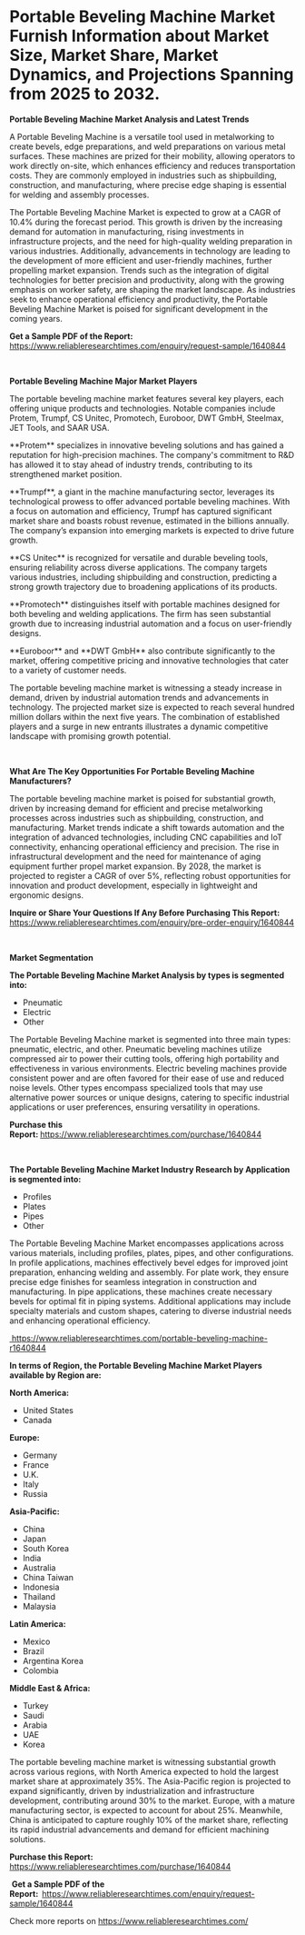 <p><h1>Portable Beveling Machine Market Furnish Information about Market Size, Market Share, Market Dynamics, and Projections Spanning from 2025 to 2032.</h1></p><p><strong>Portable Beveling Machine Market Analysis and Latest Trends</strong></p>
<p><p>A Portable Beveling Machine is a versatile tool used in metalworking to create bevels, edge preparations, and weld preparations on various metal surfaces. These machines are prized for their mobility, allowing operators to work directly on-site, which enhances efficiency and reduces transportation costs. They are commonly employed in industries such as shipbuilding, construction, and manufacturing, where precise edge shaping is essential for welding and assembly processes.</p><p>The Portable Beveling Machine Market is expected to grow at a CAGR of 10.4% during the forecast period. This growth is driven by the increasing demand for automation in manufacturing, rising investments in infrastructure projects, and the need for high-quality welding preparation in various industries. Additionally, advancements in technology are leading to the development of more efficient and user-friendly machines, further propelling market expansion. Trends such as the integration of digital technologies for better precision and productivity, along with the growing emphasis on worker safety, are shaping the market landscape. As industries seek to enhance operational efficiency and productivity, the Portable Beveling Machine Market is poised for significant development in the coming years.</p></p>
<p><strong>Get a Sample PDF of the Report:&nbsp;</strong> <a href="https://www.reliableresearchtimes.com/enquiry/request-sample/1640844?utm_campaign=3190&utm_medium=2&utm_source=Github&utm_content=ia&utm_term=08042025&utm_id=portable-beveling-machine">https://www.reliableresearchtimes.com/enquiry/request-sample/1640844</a></p>
<p>&nbsp;</p>
<p><strong>Portable Beveling Machine Major Market Players</strong></p>
<p><p>The portable beveling machine market features several key players, each offering unique products and technologies. Notable companies include Protem, Trumpf, CS Unitec, Promotech, Euroboor, DWT GmbH, Steelmax, JET Tools, and SAAR USA.</p><p>**Protem** specializes in innovative beveling solutions and has gained a reputation for high-precision machines. The company's commitment to R&D has allowed it to stay ahead of industry trends, contributing to its strengthened market position.</p><p>**Trumpf**, a giant in the machine manufacturing sector, leverages its technological prowess to offer advanced portable beveling machines. With a focus on automation and efficiency, Trumpf has captured significant market share and boasts robust revenue, estimated in the billions annually. The company’s expansion into emerging markets is expected to drive future growth.</p><p>**CS Unitec** is recognized for versatile and durable beveling tools, ensuring reliability across diverse applications. The company targets various industries, including shipbuilding and construction, predicting a strong growth trajectory due to broadening applications of its products.</p><p>**Promotech** distinguishes itself with portable machines designed for both beveling and welding applications. The firm has seen substantial growth due to increasing industrial automation and a focus on user-friendly designs.</p><p>**Euroboor** and **DWT GmbH** also contribute significantly to the market, offering competitive pricing and innovative technologies that cater to a variety of customer needs.</p><p>The portable beveling machine market is witnessing a steady increase in demand, driven by industrial automation trends and advancements in technology. The projected market size is expected to reach several hundred million dollars within the next five years. The combination of established players and a surge in new entrants illustrates a dynamic competitive landscape with promising growth potential.</p></p>
<p>&nbsp;</p>
<p><strong>What Are The Key Opportunities For Portable Beveling Machine Manufacturers?</strong></p>
<p><p>The portable beveling machine market is poised for substantial growth, driven by increasing demand for efficient and precise metalworking processes across industries such as shipbuilding, construction, and manufacturing. Market trends indicate a shift towards automation and the integration of advanced technologies, including CNC capabilities and IoT connectivity, enhancing operational efficiency and precision. The rise in infrastructural development and the need for maintenance of aging equipment further propel market expansion. By 2028, the market is projected to register a CAGR of over 5%, reflecting robust opportunities for innovation and product development, especially in lightweight and ergonomic designs.</p></p>
<p><strong>Inquire or Share Your Questions If Any Before Purchasing This Report:</strong> <a href="https://www.reliableresearchtimes.com/enquiry/pre-order-enquiry/1640844?utm_campaign=3190&utm_medium=2&utm_source=Github&utm_content=ia&utm_term=08042025&utm_id=portable-beveling-machine">https://www.reliableresearchtimes.com/enquiry/pre-order-enquiry/1640844</a></p>
<p>&nbsp;</p>
<p><strong>Market Segmentation</strong></p>
<p><strong>The Portable Beveling Machine Market Analysis by types is segmented into:</strong></p>
<p><ul><li>Pneumatic</li><li>Electric</li><li>Other</li></ul></p>
<p><p>The Portable Beveling Machine market is segmented into three main types: pneumatic, electric, and other. Pneumatic beveling machines utilize compressed air to power their cutting tools, offering high portability and effectiveness in various environments. Electric beveling machines provide consistent power and are often favored for their ease of use and reduced noise levels. Other types encompass specialized tools that may use alternative power sources or unique designs, catering to specific industrial applications or user preferences, ensuring versatility in operations.</p></p>
<p><strong>Purchase this Report:&nbsp;</strong><a href="https://www.reliableresearchtimes.com/purchase/1640844?utm_campaign=3190&utm_medium=2&utm_source=Github&utm_content=ia&utm_term=08042025&utm_id=portable-beveling-machine">https://www.reliableresearchtimes.com/purchase/1640844</a></p>
<p>&nbsp;</p>
<p><strong>The Portable Beveling Machine Market Industry Research by Application is segmented into:</strong></p>
<p><ul><li>Profiles</li><li>Plates</li><li>Pipes</li><li>Other</li></ul></p>
<p><p>The Portable Beveling Machine Market encompasses applications across various materials, including profiles, plates, pipes, and other configurations. In profile applications, machines effectively bevel edges for improved joint preparation, enhancing welding and assembly. For plate work, they ensure precise edge finishes for seamless integration in construction and manufacturing. In pipe applications, these machines create necessary bevels for optimal fit in piping systems. Additional applications may include specialty materials and custom shapes, catering to diverse industrial needs and enhancing operational efficiency.</p></p>
<p><a href="https://www.reliableresearchtimes.com/portable-beveling-machine-r1640844?utm_campaign=3190&utm_medium=2&utm_source=Github&utm_content=ia&utm_term=08042025&utm_id=portable-beveling-machine">&nbsp;https://www.reliableresearchtimes.com/portable-beveling-machine-r1640844</a></p>
<p><strong>In terms of Region, the Portable Beveling Machine Market Players available by Region are:</strong></p>
<p>
    <p> <strong> North America: </strong>
        <ul>
            <li>United States</li>
            <li>Canada</li>
        </ul>
        </p> 
    <p> <strong> Europe: </strong>
        <ul>
            <li>Germany</li>
            <li>France</li>
            <li>U.K.</li>
            <li>Italy</li>
            <li>Russia</li>
        </ul>
        </p> 
    <p> <strong> Asia-Pacific: </strong>
        <ul>
            <li>China</li>
            <li>Japan</li>
            <li>South Korea</li>
            <li>India</li>
            <li>Australia</li>
            <li>China Taiwan</li>
            <li>Indonesia</li>
            <li>Thailand</li>
            <li>Malaysia</li>
        </ul>
        </p> 
    <p> <strong> Latin America: </strong>
        <ul>
            <li>Mexico</li>
            <li>Brazil</li>
            <li>Argentina Korea</li>
            <li>Colombia</li>
        </ul>
        </p> 
    <p> <strong> Middle East & Africa: </strong>
        <ul>
            <li>Turkey</li>
            <li>Saudi</li>
            <li>Arabia</li>
            <li>UAE</li>
            <li>Korea</li>
        </ul>
    </p>
    </p>
<p><p>The portable beveling machine market is witnessing substantial growth across various regions, with North America expected to hold the largest market share at approximately 35%. The Asia-Pacific region is projected to expand significantly, driven by industrialization and infrastructure development, contributing around 30% to the market. Europe, with a mature manufacturing sector, is expected to account for about 25%. Meanwhile, China is anticipated to capture roughly 10% of the market share, reflecting its rapid industrial advancements and demand for efficient machining solutions.</p></p>
<p><strong>Purchase this Report: </strong><a href="https://www.reliableresearchtimes.com/purchase/1640844?utm_campaign=3190&utm_medium=2&utm_source=Github&utm_content=ia&utm_term=08042025&utm_id=portable-beveling-machine">https://www.reliableresearchtimes.com/purchase/1640844</a></p>
<p>&nbsp;<strong>Get a Sample PDF of the Report:&nbsp;&nbsp;</strong><a href="https://www.reliableresearchtimes.com/enquiry/request-sample/1640844?utm_campaign=3190&utm_medium=2&utm_source=Github&utm_content=ia&utm_term=08042025&utm_id=portable-beveling-machine">https://www.reliableresearchtimes.com/enquiry/request-sample/1640844</a></p>
<p><strong></strong></p>
<p>Check more reports on <a href="https://www.reliableresearchtimes.com/?utm_campaign=3190&utm_medium=2&utm_source=Github&utm_content=ia&utm_term=08042025&utm_id=portable-beveling-machine">https://www.reliableresearchtimes.com/</a></p>